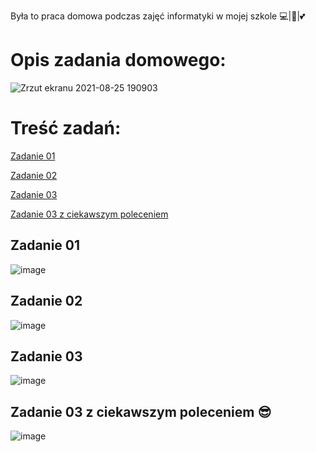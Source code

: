 Była to praca domowa podczas zajęć informatyki w mojej szkole 💻|🐍|💕


<h1>Opis zadania domowego:</h1>

![Zrzut ekranu 2021-08-25 190903](https://user-images.githubusercontent.com/65869511/130834771-01082e27-d34c-45e0-b3b9-874b80072f81.png)


<h1>Treść zadań:</h1>

[Zadanie 01](#zadanie-01)

[Zadanie 02](#zadanie-02)

[Zadanie 03](#zadanie-03)

[Zadanie 03 z ciekawszym poleceniem](#zadanie-03-z-ciekawszym-poleceniem)

<h2><a name=zadanie-01></a>Zadanie 01</h2>

![image](https://user-images.githubusercontent.com/65869511/130835391-d320e845-503c-49f4-a705-2b462b8c826e.png)

<h2><a name=zadanie-02></a>Zadanie 02</h2>

![image](https://user-images.githubusercontent.com/65869511/130835452-554d03ae-3e59-4249-850c-b10e67b0266f.png)

<h2><a name=zadanie-03></a>Zadanie 03</h2>

![image](https://user-images.githubusercontent.com/65869511/130835478-b18375ae-703c-4024-9bff-90f32a1a47f2.png)

<h2><a name=zadanie-03-z-ciekawszym-poleceniem></a>Zadanie 03 z ciekawszym poleceniem 😎</h2>

![image](https://user-images.githubusercontent.com/65869511/130835502-20935d35-873a-4e51-9563-c88f41cd6245.png)
